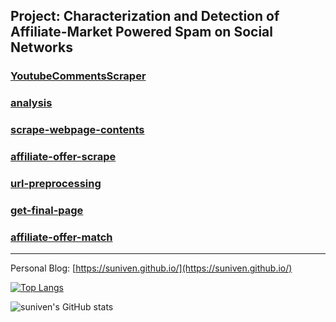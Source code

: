 ## Project: Characterization and Detection of Affiliate-Market Powered Spam on Social Networks

### [YoutubeCommentsScraper](https://github.com/suniven/YoutubeCommentsScraper)

### [analysis](https://github.com/suniven/affiliate-offer-analysis)

### [scrape-webpage-contents](https://github.com/suniven/scrape-webpage-contents)

### [affiliate-offer-scrape](https://github.com/suniven/affiliate-offer-scrape)

### [url-preprocessing](https://github.com/suniven/url-analysis)

### [get-final-page](https://github.com/suniven/get-final-page)

### [affiliate-offer-match](https://github.com/suniven/affiliate-offer-match)

---

Personal Blog: [https://suniven.github.io/](https://suniven.github.io/)

[![Top Langs](https://github-readme-stats.vercel.app/api/top-langs/?username=suniven&layout=compact&hide=html,css)](https://github.com/suniven/github-readme-stats)

![suniven's GitHub stats](https://github-readme-stats.vercel.app/api?username=suniven&count_private=true&show_icons=true&include_all_commits=false)

